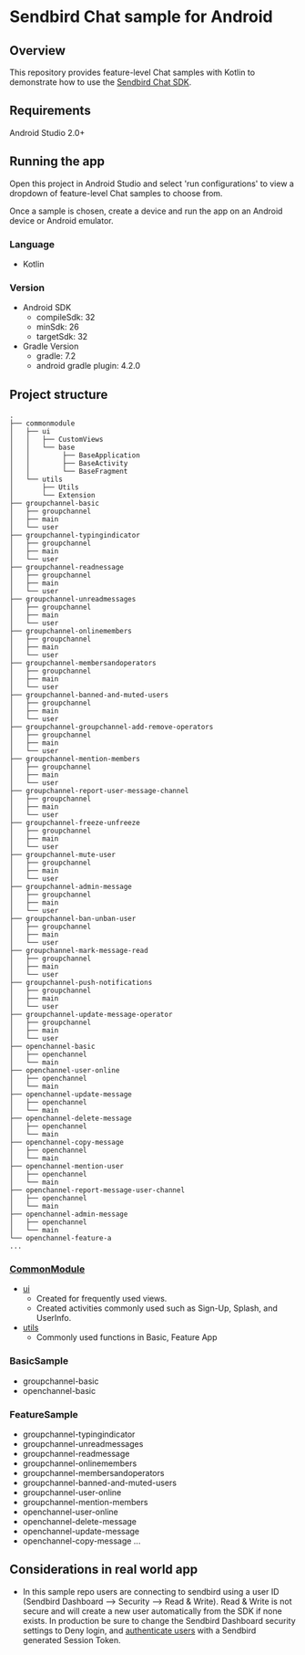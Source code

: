 # Sendbird Chat sample for Android

## Overview

This repository provides feature-level Chat samples with Kotlin to demonstrate how to use the [Sendbird Chat SDK](https://sendbird.com/docs/chat).

## Requirements

Android Studio 2.0+

## Running the app

Open this project in Android Studio and select 'run configurations' to view a dropdown of feature-level Chat samples to choose from.

Once a sample is chosen, create a device and run the app on an Android device or Android emulator.

### Language

+ Kotlin

### Version

+ Android SDK
    + compileSdk: 32
    + minSdk: 26
    + targetSdk: 32
+ Gradle Version
    + gradle: 7.2
    + android gradle plugin: 4.2.0

## Project structure

```
.
├── commonmodule
│   ├── ui
│   │   ├── CustomViews
│   │   └── base
│   │        ├── BaseApplication
│   │        ├── BaseActivity
│   │        └── BaseFragment
│   └── utils
│       ├── Utils
│       └── Extension
├── groupchannel-basic
│   ├── groupchannel
│   ├── main
│   └── user
├── groupchannel-typingindicator
│   ├── groupchannel
│   ├── main
│   └── user
├── groupchannel-readnessage
│   ├── groupchannel
│   ├── main
│   └── user
├── groupchannel-unreadmessages
│   ├── groupchannel
│   ├── main
│   └── user
├── groupchannel-onlinemembers
│   ├── groupchannel
│   ├── main
│   └── user
├── groupchannel-membersandoperators
│   ├── groupchannel
│   ├── main
│   └── user
├── groupchannel-banned-and-muted-users
│   ├── groupchannel
│   ├── main
│   └── user
├── groupchannel-groupchannel-add-remove-operators
│   ├── groupchannel
│   ├── main
│   └── user
├── groupchannel-mention-members
│   ├── groupchannel
│   ├── main
│   └── user
├── groupchannel-report-user-message-channel
│   ├── groupchannel
│   ├── main
│   └── user
├── groupchannel-freeze-unfreeze
│   ├── groupchannel
│   ├── main
│   └── user
├── groupchannel-mute-user
│   ├── groupchannel
│   ├── main
│   └── user
├── groupchannel-admin-message
│   ├── groupchannel
│   ├── main
│   └── user
├── groupchannel-ban-unban-user
│   ├── groupchannel
│   ├── main
│   └── user
├── groupchannel-mark-message-read
│   ├── groupchannel
│   ├── main
│   └── user
├── groupchannel-push-notifications
│   ├── groupchannel
│   ├── main
│   └── user
├── groupchannel-update-message-operator
│   ├── groupchannel
│   ├── main
│   └── user
├── openchannel-basic
│   ├── openchannel
│   └── main
├── openchannel-user-online
│   ├── openchannel
│   └── main
├── openchannel-update-message
│   ├── openchannel
│   └── main
├── openchannel-delete-message
│   ├── openchannel
│   └── main
├── openchannel-copy-message
│   ├── openchannel
│   └── main
├── openchannel-mention-user
│   ├── openchannel
│   └── main
├── openchannel-report-message-user-channel
│   ├── openchannel
│   └── main
├── openchannel-admin-message
│   ├── openchannel
│   └── main
└── openchannel-feature-a
...

```

### [CommonModule](https://github.com/sendbird/sendbird-chat-sample-android/tree/main/commonmodule)

- [ui](https://github.com/sendbird/sendbird-chat-sample-android/tree/main/commonmodule/src/main/java/com/sendbird/chat/module/ui)
    - Created for frequently used views.
    - Created activities commonly used such as Sign-Up, Splash, and UserInfo.
- [utils](https://github.com/sendbird/examples-chat-ios/tree/main/CommonModule/CommonModule/View)
    - Commonly used functions in Basic, Feature App

### BasicSample

- groupchannel-basic
- openchannel-basic

### FeatureSample

- groupchannel-typingindicator
- groupchannel-unreadmessages
- groupchannel-readmessage
- groupchannel-onlinemembers
- groupchannel-membersandoperators
- groupchannel-banned-and-muted-users
- groupchannel-user-online
- groupchannel-mention-members
- openchannel-user-online
- openchannel-delete-message
- openchannel-update-message
- openchannel-copy-message
...

## Considerations in real world app
 - In this sample repo users are connecting to sendbird using a user ID (Sendbird Dashboard --> Security --> Read & Write). Read & Write is not secure and will create a new user automatically from the SDK if none exists. In production be sure to change the Sendbird Dashboard security settings to Deny login, and [authenticate users](https://sendbird.com/docs/chat/v4/android/guides/authentication#2-connect-to-sendbird-server-with-a-user-id-and-a-token) with a Sendbird generated Session Token.
